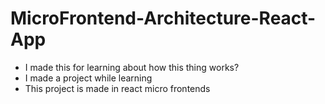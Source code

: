 # MicroFrontend-Architecture-React-App
- I made this for learning about how this thing works?
- I made a project while learning 
- This project is made in react micro frontends
